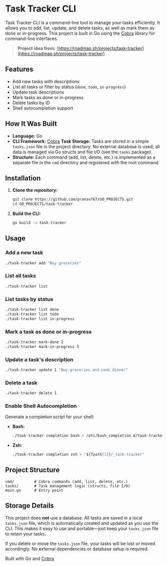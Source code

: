 # Task Tracker CLI

Task Tracker CLI is a command-line tool to manage your tasks efficiently. It allows you to add, list, update, and delete tasks, as well as mark them as done or in-progress. This project is built in Go using the [Cobra](https://github.com/spf13/cobra) library for command-line interfaces.
> **Project idea from:** [https://roadmap.sh/projects/task-tracker](https://roadmap.sh/projects/task-tracker)

## Features

- Add new tasks with descriptions
- List all tasks or filter by status (`done`, `todo`, `in-progress`)
- Update task descriptions
- Mark tasks as done or in-progress
- Delete tasks by ID
- Shell autocompletion support

## How It Was Built

- **Language:** Go
- **CLI Framework:** [Cobra](https://github.com/spf13/cobra)
**Task Storage:** Tasks are stored in a simple `tasks.json` file in the project directory. No external database is used; all data is managed via Go structs and file I/O (see the `tasks` package).
- **Structure:** Each command (add, list, delete, etc.) is implemented as a separate file in the `cmd` directory and registered with the root command.

## Installation

1. **Clone the repository:**
   ```sh
   git clone https://github.com/pranav767/GO_PROJECTS.git
   cd GO_PROJECTS/task-tracker
   ```

2. **Build the CLI:**
   ```sh
   go build -o task-tracker
   ```

## Usage

### Add a new task
```sh
./task-tracker add "Buy groceries"
```

### List all tasks
```sh
./task-tracker list
```

### List tasks by status
```sh
./task-tracker list done
./task-tracker list todo
./task-tracker list in-progress
```

### Mark a task as done or in-progress
```sh
./task-tracker mark-done 2
./task-tracker mark-in-progress 3
```

### Update a task's description
```sh
./task-tracker update 1 "Buy groceries and cook dinner"
```

### Delete a task
```sh
./task-tracker delete 1
```

### Enable Shell Autocompletion

Generate a completion script for your shell:

- **Bash:**
  ```sh
  ./task-tracker completion bash > /etc/bash_completion.d/task-tracker
  ```
- **Zsh:**
  ```sh
  ./task-tracker completion zsh > "${fpath[1]}/_task-tracker"
  ```

## Project Structure

```
cmd/         # Cobra commands (add, list, delete, etc.)
tasks/       # Task management logic (structs, file I/O)
main.go      # Entry point
```

## Storage Details

This project does **not** use a database. All tasks are saved in a local `tasks.json` file, which is automatically created and updated as you use the CLI. This makes it easy to use and portable—just keep your `tasks.json` file to retain your tasks.

If you delete or move the `tasks.json` file, your tasks will be lost or moved accordingly. No external dependencies or database setup is required.


Built with Go and [Cobra](https://github.com/spf13/cobra)
